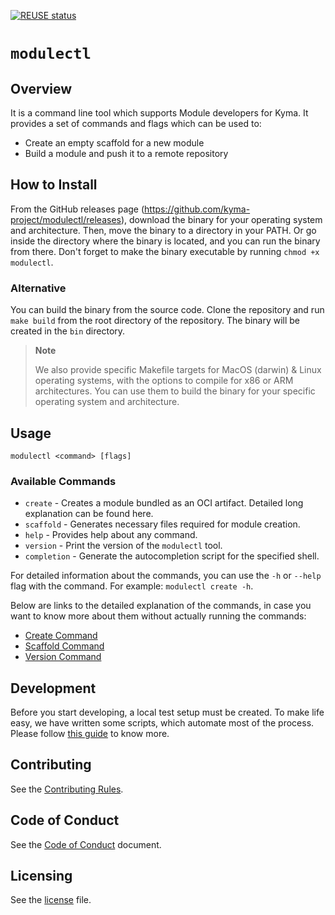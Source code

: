 [![REUSE status](https://api.reuse.software/badge/github.com/kyma-project/modulectl)](https://api.reuse.software/info/github.com/kyma-project/modulectl)
# `modulectl`

## Overview
It is a command line tool which supports Module developers for Kyma. It provides a set of commands and flags which can
be used to:
- Create an empty scaffold for a new module
- Build a module and push it to a remote repository

## How to Install

From the GitHub releases page (https://github.com/kyma-project/modulectl/releases), download the binary for your operating system and architecture.
Then, move the binary to a directory in your PATH.
Or go inside the directory where the binary is located, and you can run the binary from there.
Don't forget to make the binary executable by running `chmod +x modulectl`.

### Alternative
You can build the binary from the source code.
Clone the repository and run `make build` from the root directory of the repository.
The binary will be created in the `bin` directory.
> **Note**
>
> We also provide specific Makefile targets for MacOS (darwin) & Linux operating systems, with the options to compile
> for x86 or ARM architectures.
> You can use them to build the binary for your specific operating system and architecture.

## Usage
```
modulectl <command> [flags]
```

### Available Commands
- `create` - Creates a module bundled as an OCI artifact. Detailed long explanation can be found here.
- `scaffold` - Generates necessary files required for module creation.
- `help` - Provides help about any command.
- `version` - Print the version of the `modulectl` tool.
- `completion` - Generate the autocompletion script for the specified shell.

For detailed information about the commands, you can use the `-h` or `--help` flag with the command.
For example: `modulectl create -h`.

Below are links to the detailed explanation of the commands, in case you want to know more about them without actually
running the commands:
- [Create Command](./docs/gen-docs/modulectl_create.md)
- [Scaffold Command](./docs/gen-docs/modulectl_scaffold.md)
- [Version Command](./docs/gen-docs/modulectl_version.md)

## Development

Before you start developing, a local test setup must be created.
To make life easy, we have written some scripts, which automate most of the process.
Please follow [this guide](./docs/contributor/local-test-setup.md) to know more.

## Contributing
<!--- mandatory section - do not change this! --->

See the [Contributing Rules](CONTRIBUTING.md).

## Code of Conduct
<!--- mandatory section - do not change this! --->

See the [Code of Conduct](CODE_OF_CONDUCT.md) document.

## Licensing
<!--- mandatory section - do not change this! --->

See the [license](./LICENSE) file.
